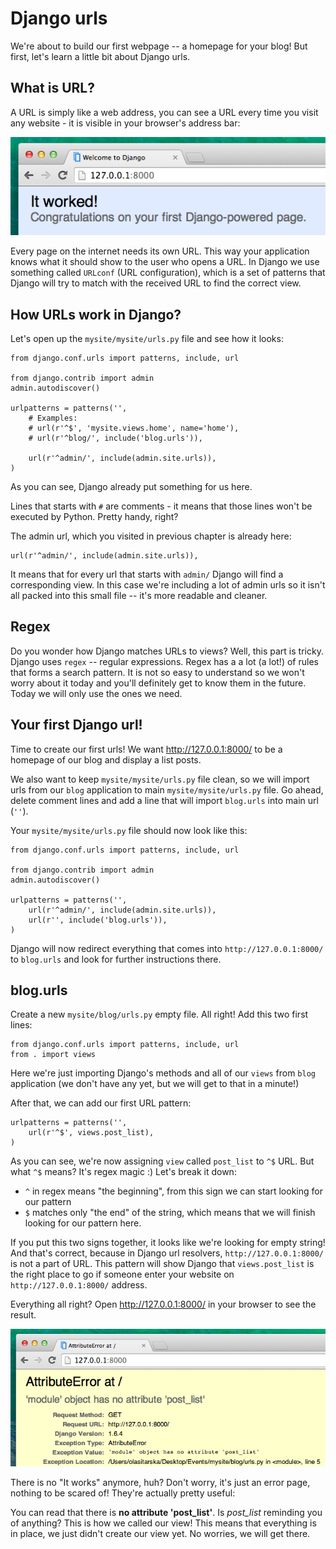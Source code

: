 # Django urls

We're about to build our first webpage -- a homepage for your blog! But first, let's learn a little bit about Django urls.

## What is URL?

A URL is simply like a web address, you can see a URL every time you visit any website - it is visible in your browser's address bar:

![Url](images/url.png)

Every page on the internet needs its own URL. This way your application knows what it should show to the user who opens a URL. In Django we use something called `URLconf` (URL configuration), which is a set of patterns that Django will try to match with the received URL to find the correct view.

## How URLs work in Django?

Let's open up the `mysite/mysite/urls.py` file and see how it looks:

    from django.conf.urls import patterns, include, url

    from django.contrib import admin
    admin.autodiscover()

    urlpatterns = patterns('',
        # Examples:
        # url(r'^$', 'mysite.views.home', name='home'),
        # url(r'^blog/', include('blog.urls')),

        url(r'^admin/', include(admin.site.urls)),
    )

As you can see, Django already put something for us here.

Lines that starts with `#` are comments - it means that those lines won't be executed by Python. Pretty handy, right?

The admin url, which you visited in previous chapter is already here:

    url(r'^admin/', include(admin.site.urls)),

It means that for every url that starts with `admin/` Django will find a corresponding view. In this case we're including a lot of admin urls so it isn't all packed into this small file -- it's more readable and cleaner.

## Regex

Do you wonder how Django matches URLs to views? Well, this part is tricky. Django uses `regex` -- regular expressions. Regex has a a lot (a lot!) of rules that forms a search pattern. It is not so easy to understand so we won't worry about it today and you'll definitely get to know them in the future. Today we will only use the ones we need.

## Your first Django url!

Time to create our first urls! We want http://127.0.0.1:8000/ to be a homepage of our blog and display a list posts.

We also want to keep `mysite/mysite/urls.py` file clean, so we will import urls from our `blog` application to main `mysite/mysite/urls.py` file.
Go ahead, delete comment lines and add a line that will import `blog.urls` into main url (`''`).

Your `mysite/mysite/urls.py` file should now look like this:

    from django.conf.urls import patterns, include, url

    from django.contrib import admin
    admin.autodiscover()

    urlpatterns = patterns('',
        url(r'^admin/', include(admin.site.urls)),
        url(r'', include('blog.urls')),
    )

Django will now redirect everything that comes into `http://127.0.0.1:8000/` to `blog.urls` and look for further instructions there.

## blog.urls

Create a new `mysite/blog/urls.py` empty file. All right! Add this two first lines:

    from django.conf.urls import patterns, include, url
    from . import views

Here we're just importing Django's methods and all of our `views` from `blog` application (we don't have any yet, but we will get to that in a minute!)

After that, we can add our first URL pattern:

    urlpatterns = patterns('',
        url(r'^$', views.post_list),
    )

As you can see, we're now assigning `view` called `post_list` to `^$` URL. But what `^$` means? It's regex magic :) Let's break it down:
- `^` in regex means "the beginning", from this sign we can start looking for our pattern
- `$` matches only "the end" of the string, which means that we will finish looking for our pattern here.

If you put this two signs together, it looks like we're looking for empty string! And that's correct, because in Django url resolvers, `http://127.0.0.1:8000/` is not a part of URL. This pattern will show Django that `views.post_list` is the right place to go if someone enter your website on `http://127.0.0.1:8000/` address.

Everything all right? Open http://127.0.0.1:8000/ in your browser to see the result.

![Error](images/error1.png)

There is no "It works" anymore, huh? Don't worry, it's just an error page, nothing to be scared of! They're actually pretty useful:

You can read that there is __no attribute 'post_list'__. Is *post_list* reminding you of anything? This is how we called our view! This means that everything is in place, we just didn't create our view yet. No worries, we will get there.



